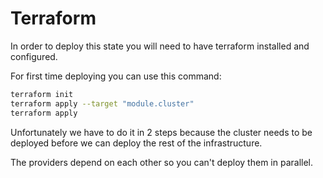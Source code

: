 # Terraform

In order to deploy this state you will need to have terraform installed and configured.

For first time deploying you can use this command:

```bash
terraform init
terraform apply --target "module.cluster"
terraform apply
```

Unfortunately we have to do it in 2 steps because the cluster needs to be deployed before we can deploy the rest of the infrastructure.

The providers depend on each other so you can't deploy them in parallel.
